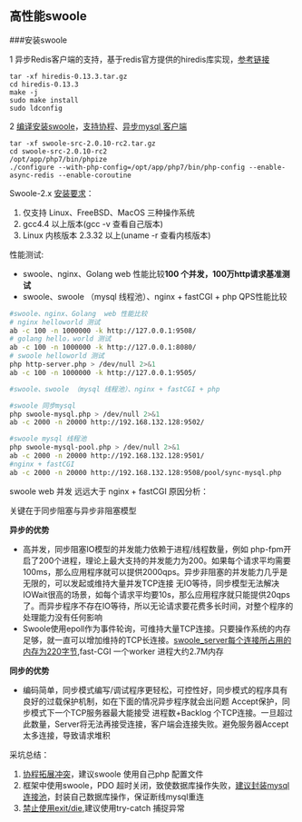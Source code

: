 ## 高性能swoole

###安装swoole

1 异步Redis客户端的支持，基于redis官方提供的hiredis库实现，[参考链接](https://wiki.swoole.com/wiki/page/p-redis.html)
```
tar -xf hiredis-0.13.3.tar.gz
cd hiredis-0.13.3
make -j
sudo make install
sudo ldconfig
```
2 [编译安装swoole](https://wiki.swoole.com/wiki/page/6.html)，[支持协程](https://wiki.swoole.com/wiki/page/749.html)、[异步mysql 客户端](https://wiki.swoole.com/wiki/page/517.html)
```
tar -xf swoole-src-2.0.10-rc2.tar.gz
cd swoole-src-2.0.10-rc2
/opt/app/php7/bin/phpize
./configure --with-php-config=/opt/app/php7/bin/php-config --enable-async-redis --enable-coroutine
```

Swoole-2.x [安装要求](https://wiki.swoole.com/wiki/page/7.html)：
1. 仅支持 Linux、FreeBSD、MacOS 三种操作系统
2. gcc4.4 以上版本(gcc -v 查看自己版本)
3. Linux 内核版本 2.3.32 以上(uname -r 查看内核版本)


性能测试:
- swoole、nginx、Golang  web 性能比较**100 个并发，100万http请求基准测试**
- swoole、swoole （mysql 线程池）、nginx + fastCGI + php  QPS性能比较
```bash
#swoole、nginx、Golang  web 性能比较
# nginx helloworld 测试
ab -c 100 -n 1000000 -k http://127.0.0.1:9508/
# golang hello，world 测试
ab -c 100 -n 1000000 -k http://127.0.0.1:8080/
# swoole helloworld 测试
php http-server.php > /dev/null 2>&1
ab -c 100 -n 1000000 -k http://127.0.0.1:9505/

#swoole、swoole （mysql 线程池）、nginx + fastCGI + php

#swoole 同步mysql
php swoole-mysql.php > /dev/null 2>&1
ab -c 2000 -n 20000 http://192.168.132.128:9502/

#swoole mysql 线程池
php swoole-mysql-pool.php > /dev/null 2>&1
ab -c 2000 -n 20000 http://192.168.132.128:9501/
#nginx + fastCGI
ab -c 2000 -n 20000 http://192.168.132.128:9508/pool/sync-mysql.php
```


swoole web 并发 远远大于 nginx + fastCGI 原因分析：

关键在于同步阻塞与异步非阻塞模型

**异步的优势**
- 高并发，同步阻塞IO模型的并发能力依赖于进程/线程数量，例如 php-fpm开启了200个进程，理论上最大支持的并发能力为200。如果每个请求平均需要100ms，那么应用程序就可以提供2000qps。异步非阻塞的并发能力几乎是无限的，可以发起或维持大量并发TCP连接
无IO等待，同步模型无法解决IOWait很高的场景，如每个请求平均要10s，那么应用程序就只能提供20qps了。而异步程序不存在IO等待，所以无论请求要花费多长时间，对整个程序的处理能力没有任何影响
- Swoole使用epoll作为事件轮询，可维持大量TCP连接。只要操作系统的内存足够，就一直可以增加维持的TCP长连接。[swoole_server每个连接所占用的内存为220字节](https://wiki.swoole.com/wiki/page/p-c100k.html),fast-CGI 一个worker 进程大约2.7M内存

**同步的优势**

- 编码简单，同步模式编写/调试程序更轻松，可控性好，同步模式的程序具有良好的过载保护机制，如在下面的情况异步程序就会出问题
Accept保护，同步模式下一个TCP服务器最大能接受 进程数+Backlog 个TCP连接。一旦超过此数量，Server将无法再接受连接，客户端会连接失败。避免服务器Accept太多连接，导致请求堆积


采坑总结：
1. [协程拓展冲突](https://wiki.swoole.com/wiki/page/851.html)，建议swoole 使用自己php 配置文件
2. 框架中使用swoole，PDO 超时关闭，致使数据库操作失败，[建议封装mysql 连接池](https://github.com/buyingfei/swoole-share/blob/master/pool/swoole-mysql-pool.php)，封装自己数据库操作，保证断线mysql重连 
3. [禁止使用exit/die](https://wiki.swoole.com/wiki/page/501.html),建议使用try-catch 捕捉异常


